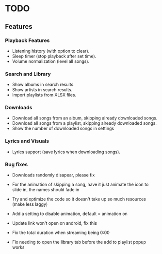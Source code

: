 # TODO

## Features

### Playback Features
- Listening history (with option to clear).
- Sleep timer (stop playback after set time).
- Volume normalization (level all songs).

### Search and Library
- Show albums in search results.
- Show artists in search results.
- Import playlists from XLSX files.

### Downloads
- Download all songs from an album, skipping already downloaded songs.
- Download all songs from a playlist, skipping already downloaded songs.
- Show the number of downloaded songs in settings

### Lyrics and Visuals
- Lyrics support (save lyrics when downloading songs).

### Bug fixes

- Downloads randomly disapear, please fix

- For the animation of skipping a song, have it just animate the icon to slide in, the names should fade in

- Try and optimize the code so it doesn't take up so much resources (make less laggy)

- Add a setting to disable animation, default = animation on

- Update link won't open on android, fix this

- Fix the total duration when streaming being 0:00

- Fix needing to open the library tab before the add to playlist popup works